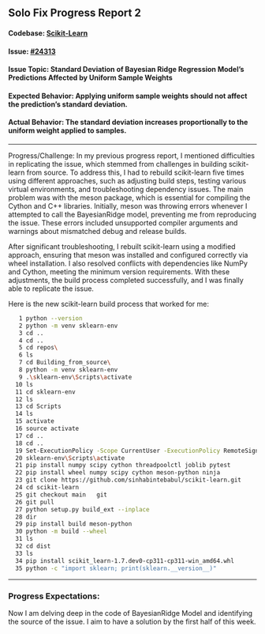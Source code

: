 ## Solo Fix Progress Report 2

#### Codebase: [Scikit-Learn](https://github.com/scikit-learn/scikit-learn)
#### Issue: [#24313](https://github.com/scikit-learn/scikit-learn/issues/24313)
#### Issue Topic: Standard Deviation of Bayesian Ridge Regression Model’s Predictions Affected by Uniform Sample Weights
#### Expected Behavior: Applying uniform sample weights should not affect the prediction’s standard deviation.
#### Actual Behavior: The standard deviation increases proportionally to the uniform weight applied to samples.
--------------------------------------------------------------------------------------------------------------------------------------------------------------------

Progress/Challenge:
In my previous progress report, I mentioned difficulties in replicating the issue, which stemmed from challenges in building scikit-learn from source. To address this, I had to rebuild scikit-learn five times using different approaches, such as adjusting build steps, testing various virtual environments, and troubleshooting dependency issues. The main problem was with the meson package, which is essential for compiling the Cython and C++ libraries. Initially, meson was throwing errors whenever I attempted to call the BayesianRidge model, preventing me from reproducing the issue. These errors included unsupported compiler arguments and warnings about mismatched debug and release builds.

After significant troubleshooting, I rebuilt scikit-learn using a modified approach, ensuring that meson was installed and configured correctly via wheel installation. I also resolved conflicts with dependencies like NumPy and Cython, meeting the minimum version requirements. With these adjustments, the build process completed successfully, and I was finally able to replicate the issue.

Here is the new scikit-learn build process that worked for me:

```bash
   1 python --version                                                                                                  
   2 python -m venv sklearn-env                                                                                        
   3 cd ..                                                                                                             
   4 cd ..                                                                                                             
   5 cd repos\                                                                                                         
   6 ls                                                                                                                
   7 cd Building_from_source\                                                                                          
   8 python -m venv sklearn-env                                                                                        
   9 .\sklearn-env\Scripts\activate                                                                                    
  10 ls                                                                                                                
  11 cd sklearn-env                                                                                                    
  12 ls                                                                                                                
  13 cd Scripts                                                                                                        
  14 ls                                                                                                                
  15 activate                                                                                                          
  16 source activate                                                                                                   
  17 cd ..                                                                                                             
  18 cd ..                                                                                                             
  19 Set-ExecutionPolicy -Scope CurrentUser -ExecutionPolicy RemoteSigned                                              
  20 sklearn-env\Scripts\activate                                                                                      
  21 pip install numpy scipy cython threadpoolctl joblib pytest                                                        
  22 pip install wheel numpy scipy cython meson-python ninja                                                           
  23 git clone https://github.com/sinhabintebabul/scikit-learn.git                                                     
  24 cd scikit-learn                                                                                                   
  25 git checkout main   git                                                                                              
  26 git pull                                                                                                          
  27 python setup.py build_ext --inplace                                                                               
  28 dir                                                                                                               
  29 pip install build meson-python                                                                                    
  30 python -m build --wheel                                                                                           
  31 ls                                                                                                                
  32 cd dist                                                                                                           
  33 ls                                                                                                                
  34 pip install scikit_learn-1.7.dev0-cp311-cp311-win_amd64.whl                                                       
  35 python -c "import sklearn; print(sklearn.__version__)"                                                       
```
-------------------------------------------------------------------------------------------------------------------------------------------------------------------------------

### Progress Expectations:
Now I am delving deep in the code of BayesianRidge Model and identifying the source of the issue. I aim to have a solution by the first half of this week.
